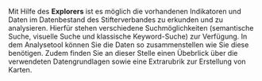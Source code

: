 Mit Hilfe des **Explorers** ist es möglich die vorhandenen Indikatoren und Daten im Datenbestand des Stifterverbandes zu erkunden und zu analysieren. Hierfür stehen verschiedene Suchmöglichkeiten (semantische Suche, visuelle Suche und klassische Keyword-Suche) zur Verfügung. In dem Analysetool können Sie die Daten so zusammenstellen wie Sie diese benötigen. Zudem finden Sie an dieser Stelle einen Übebrlick über die verwendeten Datengrundlagen sowie eine Extrarubrik zur Erstellung von Karten.
